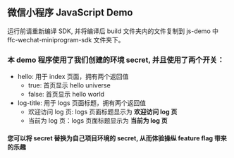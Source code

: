 ## 微信小程序 JavaScript Demo

运行前请重新编译 SDK, 并将编译后 build 文件夹内的文件复制到 js-demo 中 ffc-wechat-miniprogram-sdk 文件夹下。

### 本 demo 程序使用了我们创建的环境 secret, 并且使用了两个开关：
- hello: 用于 index 页面，拥有两个返回值
  - true: 首页显示 hello universe
  - false: 首页显示 hello world
- log-title: 用于 logs 页面标题，拥有两个返回值
  - 欢迎访问 log 页: logs 页面标题显示为 **欢迎访问 log 页**
  - 当前为 log 页：logs 页面标题显示为 **当前为 log 页**

#### 您可以将 secret 替换为自己项目环境的 secret, 从而体验操纵 feature flag 带来的乐趣